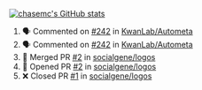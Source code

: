 [![chasemc's GitHub stats](https://github-readme-stats.vercel.app/api?username=chasemc)](https://github.com/anuraghazra/github-readme-stats)


<!--START_SECTION:activity-->
1. 🗣 Commented on [#242](https://github.com/KwanLab/Autometa/issues/242) in [KwanLab/Autometa](https://github.com/KwanLab/Autometa)
2. 🗣 Commented on [#242](https://github.com/KwanLab/Autometa/issues/242) in [KwanLab/Autometa](https://github.com/KwanLab/Autometa)
3. 🎉 Merged PR [#2](https://github.com/socialgene/logos/pull/2) in [socialgene/logos](https://github.com/socialgene/logos)
4. 💪 Opened PR [#2](https://github.com/socialgene/logos/pull/2) in [socialgene/logos](https://github.com/socialgene/logos)
5. ❌ Closed PR [#1](https://github.com/socialgene/logos/pull/1) in [socialgene/logos](https://github.com/socialgene/logos)
<!--END_SECTION:activity-->
